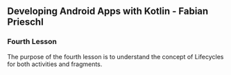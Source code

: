 ## Developing Android Apps with Kotlin - Fabian Prieschl

### Fourth Lesson

The purpose of the fourth lesson is to understand the concept of Lifecycles for both activities and fragments.
